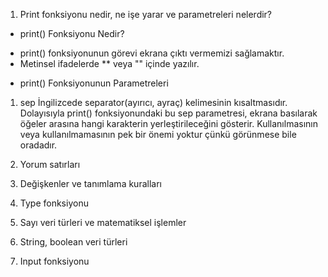 1. Print fonksiyonu nedir, ne işe yarar ve parametreleri nelerdir?

- print() Fonksiyonu Nedir?
* print() fonksiyonunun görevi ekrana çıktı vermemizi sağlamaktır.
* Metinsel ifadelerde ** veya "" içinde yazılır.


- print() Fonksiyonunun Parametreleri
1. sep
İngilizcede separator(ayırıcı, ayraç) kelimesinin kısaltmasıdır. Dolayısıyla print() fonksiyonundaki bu sep parametresi, ekrana basılarak öğeler arasına hangi karakterin yerleştirileceğini gösterir. Kullanılmasının veya kullanılmamasının pek bir önemi yoktur çünkü görünmese bile oradadır.


2. Yorum satırları

3. Değişkenler ve tanımlama kuralları

4. Type fonksiyonu

5. Sayı veri türleri ve matematiksel işlemler

6. String, boolean veri türleri

7. Input fonksiyonu